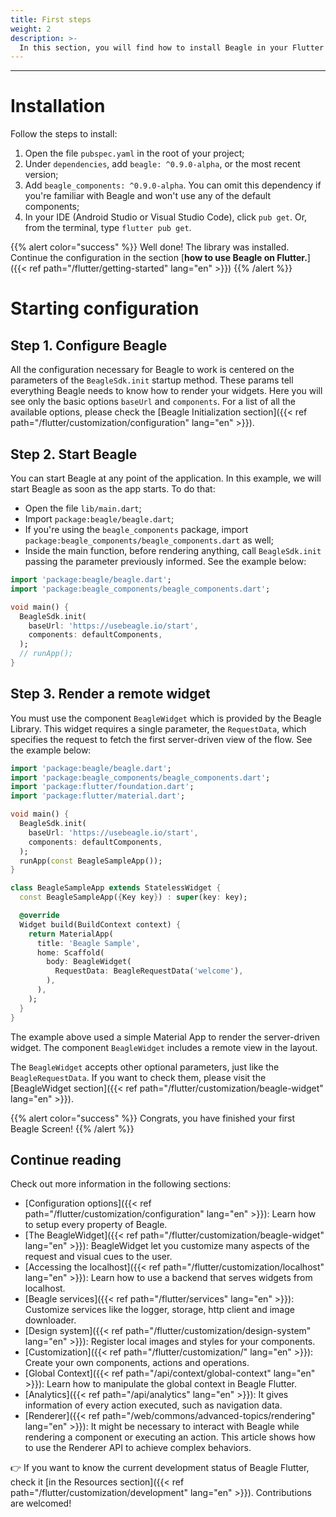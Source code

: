 ```yaml
---
title: First steps
weight: 2
description: >-
  In this section, you will find how to install Beagle in your Flutter application and the initial step-by-step for using the Beagle library in a Flutter project.
---
```


---

# Installation
Follow the steps to install:

1. Open the file `pubspec.yaml` in the root of your project;
2. Under `dependencies`, add `beagle: ^0.9.0-alpha`, or the most recent version;
3. Add `beagle_components: ^0.9.0-alpha`. You can omit this dependency if you're familiar with Beagle and won't use any
of the default components;
4. In your IDE (Android Studio or Visual Studio Code), click `pub get`. Or, from the terminal, type `flutter pub get`.

{{% alert color="success" %}}
Well done! The library was installed. Continue the configuration in the section [**how to use Beagle on Flutter.**]({{< ref path="/flutter/getting-started" lang="en" >}})
{{% /alert %}}

# **Starting configuration**

## Step 1. Configure Beagle
All the configuration necessary for Beagle to work is centered on the parameters of the `BeagleSdk.init` startup method. These params tell everything Beagle needs to know how to render your widgets. Here you will see only the basic options `baseUrl` and `components`. For a list of all the available options, please check the 
[Beagle Initialization section]({{< ref path="/flutter/customization/configuration" lang="en" >}}).

## Step 2. Start Beagle
You can start Beagle at any point of the application. In this example, we will start Beagle as soon as the app 
starts.
To do that:
- Open the file `lib/main.dart`;
- Import `package:beagle/beagle.dart`;
- If you're using the `beagle_components` package, import `package:beagle_components/beagle_components.dart` as well;
- Inside the main function, before rendering anything, call `BeagleSdk.init` passing the parameter previously informed. 
See the example below:

```dart
import 'package:beagle/beagle.dart';
import 'package:beagle_components/beagle_components.dart';

void main() {
  BeagleSdk.init(
    baseUrl: 'https://usebeagle.io/start',
    components: defaultComponents,
  );
  // runApp();
}
```

## Step 3. Render a remote widget
You must use the component `BeagleWidget` which is provided by the Beagle Library. This widget requires a single parameter, the `RequestData`, which specifies the request to fetch the first server-driven view of the flow. See the example below:

```dart
import 'package:beagle/beagle.dart';
import 'package:beagle_components/beagle_components.dart';
import 'package:flutter/foundation.dart';
import 'package:flutter/material.dart';

void main() {
  BeagleSdk.init(
    baseUrl: 'https://usebeagle.io/start',
    components: defaultComponents,
  );
  runApp(const BeagleSampleApp());
}

class BeagleSampleApp extends StatelessWidget {
  const BeagleSampleApp({Key key}) : super(key: key);

  @override
  Widget build(BuildContext context) {
    return MaterialApp(
      title: 'Beagle Sample',
      home: Scaffold(
        body: BeagleWidget(
          RequestData: BeagleRequestData('welcome'),
        ),
      ),
    );
  }
}
```

The example above used a simple Material App to render the server-driven widget. The component `BeagleWidget` includes a remote view in the layout.

The `BeagleWidget` accepts other optional parameters, just like the `BeagleRequestData`. If you want to check them, please visit the [BeagleWidget section]({{< ref path="/flutter/customization/beagle-widget" lang="en" >}}).

{{% alert color="success" %}}
Congrats, you have finished your first Beagle Screen!
{{% /alert %}}

## Continue reading

Check out more information in the following sections:

- [Configuration options]({{< ref path="/flutter/customization/configuration" lang="en" >}}): Learn how to setup every property of Beagle.
- [The BeagleWidget]({{< ref path="/flutter/customization/beagle-widget" lang="en" >}}): BeagleWidget let you customize many aspects of the request and visual cues to the user.
- [Accessing the localhost]({{< ref path="/flutter/customization/localhost" lang="en" >}}): Learn how to use a backend that serves widgets from localhost.
- [Beagle services]({{< ref path="/flutter/services" lang="en" >}}): Customize services like the logger, storage, http client and image downloader.
- [Design system]({{< ref path="/flutter/customization/design-system" lang="en" >}}): Register local images and styles for your components.
- [Customization]({{< ref path="/flutter/customization/" lang="en" >}}): Create your own components, actions and operations.
- [Global Context]({{< ref path="/api/context/global-context" lang="en" >}}): Learn how to manipulate the global context in Beagle Flutter.
- [Analytics]({{< ref path="/api/analytics" lang="en" >}}): It gives information of every action executed, such as navigation data.
- [Renderer]({{< ref path="/web/commons/advanced-topics/rendering" lang="en" >}}): It might be necessary to interact with Beagle while rendering a component or executing an action. This article shows how to use the Renderer API to achieve complex behaviors.

👉 If you want to know the current development status of Beagle Flutter, check it
[in the Resources section]({{< ref path="/flutter/customization/development" lang="en" >}}).
Contributions are welcomed!
